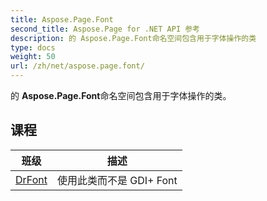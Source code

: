 ```yaml
---
title: Aspose.Page.Font
second_title: Aspose.Page for .NET API 参考
description: 的 Aspose.Page.Font命名空间包含用于字体操作的类
type: docs
weight: 50
url: /zh/net/aspose.page.font/
---
```

的 **Aspose.Page.Font**命名空间包含用于字体操作的类。

## 课程

| 班级 | 描述 |
| --- | --- |
| [DrFont](./drfont/) | 使用此类而不是 GDI+ Font |


